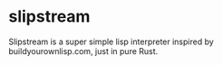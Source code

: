 # slipstream
Slipstream is a super simple lisp interpreter inspired by buildyourownlisp.com, just in pure Rust.
